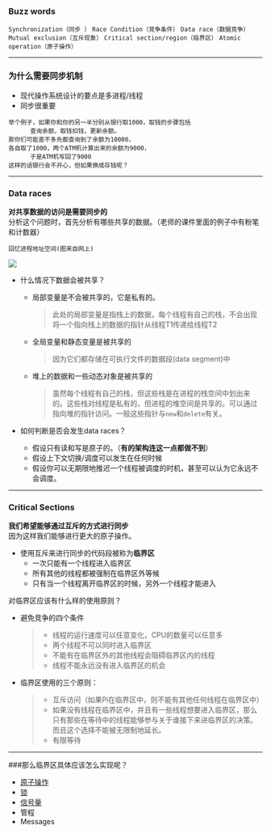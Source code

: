 ### Buzz words

`Synchronization（同步 ）`   `Race Condition（竞争条件）`  `Data race（数据竞争）`  `Mutual exclusion（互斥现象）`   `Critical section/region（临界区）`  `Atomic operation（原子操作）`

---

### 为什么需要同步机制

* 现代操作系统设计的要点是多进程/线程
* 同步很重要

```
举个例子，如果你和你的另一半分别从银行取1000，取钱的步骤包括
      查询余额，取钱扣钱，更新余额。
那你们可能差不多先都查询到了余额为10000，
各自取了1000，两个ATM机计算出来的余额为9000，
      于是ATM机写回了9000
这样的话银行会不开心，但如果换成存钱呢？
```

---

### Data races

**对共享数据的访问是需要同步的**  
分析这个问题时，首先分析有哪些共享的数据。（老师的课件里面的例子中有粉笔和计数器）

```回忆进程地址空间(图来自网上)```

![](http://upload-images.jianshu.io/upload_images/4984976-c13ceb7c67f8f4b7.png?imageMogr2/auto-orient/strip|imageView2/2/w/1240)


* 什么情况下数据会被共享？
  * 局部变量是不会被共享的，它是私有的。
    > 此处的局部变量是指栈上的数据，每个线程有自己的栈，不会出现将一个指向栈上的数据的指针从线程T1传递给线程T2
  * 全局变量和静态变量是被共享的
    > 因为它们都存储在可执行文件的数据段\(data segment\)中
  * 堆上的数据和一些动态对象是被共享的
    > 虽然每个线程有自己的栈，但这些栈是在进程的栈空间中划出来的。这些栈对线程是私有的，但进程的堆空间是共享的。可以通过指向堆的指针访问。一般这些指针与`new`和`delete`有关。

* 如何判断是否会发生data races？
  * 假设只有读和写是原子的。（**有的架构连这一点都做不到**）
  * 假设上下文切换/调度可以发生在任何时候
  * 假设你可以无期限地推迟一个线程被调度的时机，甚至可以认为它永远不会调度。

---

### Critical Sections

**我们希望能够通过互斥的方式进行同步**  
因为这样我们能够进行更大的原子操作。

* 使用互斥来进行同步的代码段被称为**临界区**
  * 一次只能有一个线程进入临界区
  * 所有其他的线程都被强制在临界区外等候
  * 只有当一个线程离开临界区的时候，另外一个线程才能进入

对临界区应该有什么样的使用原则？

* 避免竞争的四个条件
  > * 线程的运行速度可以任意变化，CPU的数量可以任意多
  > * 两个线程不可以同时进入临界区
  > * 不能有在临界区外的其他线程会阻碍临界区内的线程
  > * 线程不能永远没有进入临界区的机会
* 临界区使用的三个原则：
  > * 互斥访问（如果Pi在临界区中，则不能有其他任何线程在临界区中）
  > * 如果没有线程在临界区中，并且有一些线程想要进入临界区，那么只有那些在等待中的线程能够参与关于谁接下来进临界区的决策。而且这个选择不能被无限制地延长。
  > * 有限等待
  
---

###那么临界区具体应该怎么实现呢？

* [原子操作](atomicRW.md)
* [锁](Lock.md)
* [信号量](Semaphores.md)
* 管程
* Messages




